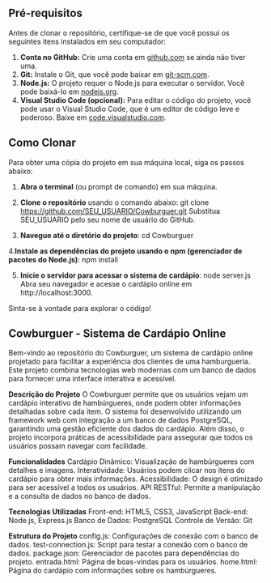 ## Pré-requisitos

Antes de clonar o repositório, certifique-se de que você possui os seguintes itens instalados em seu computador:

1. **Conta no GitHub:** Crie uma conta em [github.com](https://github.com) se ainda não tiver uma.
2. **Git:** Instale o Git, que você pode baixar em [git-scm.com](https://git-scm.com).
3. **Node.js:** O projeto requer o Node.js para executar o servidor. Você pode baixá-lo em [nodejs.org](https://nodejs.org/).
4. **Visual Studio Code (opcional):** Para editar o código do projeto, você pode usar o Visual Studio Code, que é um editor de código leve e poderoso. Baixe em [code.visualstudio.com](https://code.visualstudio.com).

## Como Clonar

Para obter uma cópia do projeto em sua máquina local, siga os passos abaixo:

1. **Abra o terminal** (ou prompt de comando) em sua máquina.
2. **Clone o repositório** usando o comando abaixo:
   git clone https://github.com/SEU_USUARIO/Cowburguer.git
Substitua SEU_USUARIO pelo seu nome de usuário do GitHub.

3. **Navegue até o diretório do projeto**:
cd Cowburguer

4.**Instale as dependências do projeto usando o npm (gerenciador de pacotes do Node.js)**:
npm install

5. **Inicie o servidor para acessar o sistema de cardápio**:
node server.js
Abra seu navegador e acesse o cardápio online em http://localhost:3000.

Sinta-se à vontade para explorar o código!

## **Cowburguer - Sistema de Cardápio Online**
Bem-vindo ao repositório do Cowburguer, um sistema de cardápio online projetado para facilitar a experiência dos clientes de uma hamburgueria. Este projeto combina tecnologias web modernas com um banco de dados para fornecer uma interface interativa e acessível.

**Descrição do Projeto**
O Cowburguer permite que os usuários vejam um cardápio interativo de hambúrgueres, onde podem obter informações detalhadas sobre cada item. O sistema foi desenvolvido utilizando um framework web com integração a um banco de dados PostgreSQL, garantindo uma gestão eficiente dos dados do cardápio. Além disso, o projeto incorpora práticas de acessibilidade para assegurar que todos os usuários possam navegar com facilidade.

**Funcionalidades**
Cardápio Dinâmico: Visualização de hambúrgueres com detalhes e imagens.
Interatividade: Usuários podem clicar nos itens do cardápio para obter mais informações.
Acessibilidade: O design é otimizado para ser acessível a todos os usuários.
API RESTful: Permite a manipulação e a consulta de dados no banco de dados.

**Tecnologias Utilizadas**
Front-end: HTML5, CSS3, JavaScript
Back-end: Node.js, Express.js
Banco de Dados: PostgreSQL
Controle de Versão: Git

**Estrutura do Projeto**
config.js: Configurações de conexão com o banco de dados.
test-connection.js: Script para testar a conexão com o banco de dados.
package.json: Gerenciador de pacotes para dependências do projeto.
entrada.html: Página de boas-vindas para os usuários.
home.html: Página do cardápio com informações sobre os hambúrgueres.

